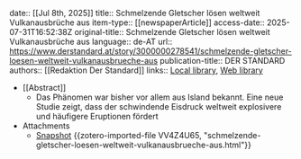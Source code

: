 date:: [[Jul 8th, 2025]]
title:: Schmelzende Gletscher lösen weltweit Vulkanausbrüche aus
item-type:: [[newspaperArticle]]
access-date:: 2025-07-31T16:52:38Z
original-title:: Schmelzende Gletscher lösen weltweit Vulkanausbrüche aus
language:: de-AT
url:: https://www.derstandard.at/story/3000000278541/schmelzende-gletscher-loesen-weltweit-vulkanausbrueche-aus
publication-title:: DER STANDARD
authors:: [[Redaktion Der Standard]]
links:: [Local library](zotero://select/library/items/JYMNKJIX), [Web library](https://www.zotero.org/users/46463/items/JYMNKJIX)

- [[Abstract]]
	- Das Phänomen war bisher vor allem aus Island bekannt. Eine neue Studie zeigt, dass der schwindende Eisdruck weltweit explosivere und häufigere Eruptionen fördert
- Attachments
	- [Snapshot](https://www.derstandard.at/story/3000000278541/schmelzende-gletscher-loesen-weltweit-vulkanausbrueche-aus) {{zotero-imported-file VV4Z4U65, "schmelzende-gletscher-loesen-weltweit-vulkanausbrueche-aus.html"}}